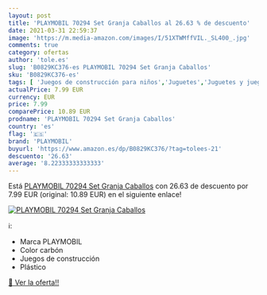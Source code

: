 ```yaml
---
layout: post
title: 'PLAYMOBIL 70294 Set Granja Caballos al 26.63 % de descuento'
date: 2021-03-31 22:59:37
image: 'https://m.media-amazon.com/images/I/51XTWMffVIL._SL400_.jpg'
comments: true
category: ofertas
author: 'tole.es'
slug: 'B0829KC376-es PLAYMOBIL 70294 Set Granja Caballos'
sku: 'B0829KC376-es'
tags: [ 'Juegos de construcción para niños','Juguetes','Juguetes y juegos','playmobil', ]
actualPrice: 7.99 EUR
currency: EUR
price: 7.99
comparePrice: 10.89 EUR
prodname: 'PLAYMOBIL 70294 Set Granja Caballos'
country: 'es'
flag: '🇪🇸'
brand: 'PLAYMOBIL'
buyurl: 'https://www.amazon.es/dp/B0829KC376/?tag=tolees-21'
descuento: '26.63'
average: '8.22333333333333'
---
```


Está [PLAYMOBIL 70294 Set Granja Caballos](https://www.amazon.es/dp/B0829KC376/?tag=tolees-21) con 26.63 de descuento por 7.99 EUR (original: 10.89 EUR) en el siguiente enlace!

[![PLAYMOBIL 70294 Set Granja Caballos](https://m.media-amazon.com/images/I/51XTWMffVIL._SL400_.jpg)](https://www.amazon.es/dp/B0829KC376/?tag=tolees-21)

ℹ️:

- Marca PLAYMOBIL
- Color carbón
- Juegos de construcción
- Plástico

[🛒 Ver la oferta!!](https://www.amazon.es/dp/B0829KC376/?tag=tolees-21)
